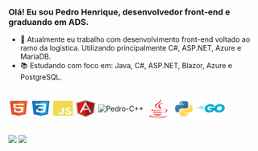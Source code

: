 ### Olá! Eu sou Pedro Henrique, desenvolvedor front-end e graduando em ADS.


- 💼 Atualmente eu trabalho com desenvolvimento front-end voltado ao ramo da logística. Utilizando principalmente C#, ASP.NET, Azure e MariaDB.
- 📚 Estudando com foco em: Java, C#, ASP.NET, Blazor, Azure e PostgreSQL.


<div style="display: inline_block"><br>
<img align="center" alt="Pedro-HTML" height="30" width="40" src="https://raw.githubusercontent.com/devicons/devicon/master/icons/html5/html5-original.svg">
<img align="center" alt="Pedro-CSS" height="30" width="40" src="https://raw.githubusercontent.com/devicons/devicon/master/icons/css3/css3-original.svg">
<img align="center" alt="Pedro-Js" height="30" width="40" src="https://raw.githubusercontent.com/devicons/devicon/master/icons/javascript/javascript-plain.svg">
<img align="center" alt="Pedro-Angular" height="35" width="42" src="https://github.com/devicons/devicon/blob/master/icons/angularjs/angularjs-original.svg">
<img align="center" alt="Pedro-C++" height="35" width="45" src="https://cdn.jsdelivr.net/gh/devicons/devicon/icons/cplusplus/cplusplus-original.svg">
<img align="center" alt="Pedro-Java" height="40" width="50" src="https://github.com/devicons/devicon/blob/master/icons/java/java-plain.svg">
<img align="center" alt="Pedro-Python" height="37" width="44" src="https://raw.githubusercontent.com/devicons/devicon/master/icons/python/python-original.svg">
<img align="center" alt="Pedro-Go" height="46" width="56" src="https://github.com/devicons/devicon/blob/master/icons/go/go-original-wordmark.svg">
</div>
  
##

<div> 
  <a href="https://www.linkedin.com/in/pedrojhenrique-dev/" target="_blank"><img src="https://img.shields.io/badge/-LinkedIn-%230077B5?style=for-the-badge&logo=linkedin&logoColor=white" target="_blank"></a>
  <a href = "mailto:pedrojhenrique3@gmail.com"><img src="https://img.shields.io/badge/-Gmail-%23333?style=for-the-badge&logo=gmail&logoColor=white" target="_blank"></a>
</div>  
